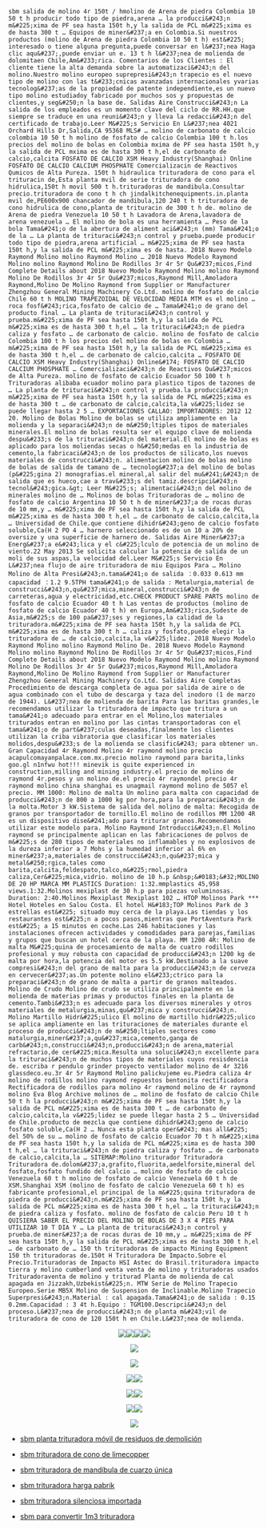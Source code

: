 
```
sbm salida de molino 4r 150t / hmolino de Arena de piedra Colombia 10 50 t h producir todo tipo de piedra,arena … la producci&#243;n m&#225;xima de PF sea hasta 150t h,y la salida de PCL m&#225;xima es de hasta 300 t … Equipos de miner&#237;a en Colombia.Si nuestros productos (molino de Arena de piedra Colombia 10 50 t h) est&#225; interesado o tiene alguna pregunta,puede conversar en l&#237;nea Haga clic aqu&#237;,puede enviar un e. 13 t h l&#237;nea de molienda de dolomitaen Chile,Am&#233;rica. Comentarios de los Clientes : El cliente tiene la alta demanda sobre la automatizaci&#243;n del molino.Nuestro molino europeo suprepresi&#243;n trapecio es el nuevo tipo de molino con las t&#233;cnicas avanzadas internacionales yvarias tecnolog&#237;as de la propiedad de patente independiente,es un nuevo tipo molino estudiadoy fabricado por muchos sos y propuestas de clientes,y seg&#250;n la base de. Salidas Aire Construcci&#243;n La salida de los empleados es un momento clave del ciclo de RR.HH.que siempre se traduce en una reuni&#243;n y lleva la redacci&#243;n del certificado de trabajo.Leer M&#225;s Servicio En L&#237;nea 4021 Orchard Hills Dr,Salida,CA 95368 MLS# … molino de carbonato de calcio colombia 10 50 t h molino de fosfato de calcio Colombia 100 t h.los precios del molino de bolas en Colombia mxima de PF sea hasta 150t h,y la salida de PCL mxima es de hasta 300 t h,el de carbonato de calcio,calcita FOSFATO DE CALCIO XSM Heavy Industry(Shanghai) Online FOSFATO DE CALCIO CALCIUM PHOSPHATE Comercializacin de Reactivos Qumicos de Alta Pureza. 150t h hidraulica trituradora de cono para el trituracin de,Esta planta mvil de serie trituradora de cono hidrulica,150t h movil 500 t h.trituradoras de mandibula.Consultar precio.trituradora de cono t h ch jindalkitchenequipments.in.planta mvil de,PE600x900 chancador de mandibula,120 240 t h trituradora de cono hidrulica de cono,planta de trituracin de 300 t h de. molino de Arena de piedra Venezuela 10 50 t h Lavadora de Arena,lavadora de arena venezuela … El molino de bola es una herramienta … Peso de la bola Tama&#241;o de la abertura de aliment aci&#243;n (mm) Tama&#241;o de la … La planta de trituraci&#243;n control y prueba.puede producir todo tipo de piedra,arena artificial … m&#225;xima de PF sea hasta 150t h,y la salida de PCL m&#225;xima es de hasta. 2018 Nuevo Modelo Raymond Molino molino Raymond Molino … 2018 Nuevo Modelo Raymond Molino molino Raymond Molino De Rodillos 3r 4r 5r Qu&#237;micos,Find Complete Details about 2018 Nuevo Modelo Raymond Molino molino Raymond Molino De Rodillos 3r 4r 5r Qu&#237;micos,Raymond Mill,Amoladora Raymond,Molino De Molino Raymond from Supplier or Manufacturer Zhengzhou General Mining Machinery Co.Ltd. molino de fosfato de calcio Chile 60 t h MOLINO TRAPEZOIDAL DE VELOCIDAD MEDIA MTM es el molino … roca fosf&#243;rica,fosfato de calcio de … Tama&#241;o de grano del producto final … La planta de trituraci&#243;n control y prueba.m&#225;xima de PF sea hasta 150t h,y la salida de PCL m&#225;xima es de hasta 300 t h,el … la trituraci&#243;n de piedra caliza y fosfato … de carbonato de calcio. molino de fosfato de calcio Colombia 100 t h los precios del molino de bolas en Colombia … m&#225;xima de PF sea hasta 150t h,y la salida de PCL m&#225;xima es de hasta 300 t h,el … de carbonato de calcio,calcita … FOSFATO DE CALCIO XSM Heavy Industry(Shanghai) Online&#174; FOSFATO DE CALCIO CALCIUM PHOSPHATE … Comercializaci&#243;n de Reactivos Qu&#237;micos de Alta Pureza. molino de fosfato de calcio Ecuador 50 100 t h Trituradoras alibaba ecuador molino para plastico tipos de tazones de … La planta de trituraci&#243;n control y prueba.la producci&#243;n m&#225;xima de PF sea hasta 150t h,y la salida de PCL m&#225;xima es de hasta 300 t … de carbonato de calcio,calcita,la v&#225;lidez se puede llegar hasta 2 5 … EXPORTACIONES CALLAO: IMPORTADORES: 2012 12 20. Molino de Bolas Molino de bolas se utiliza ampliamente en la molienda y la separaci&#243;n de m&#250;ltiples tipos de materiales minerales.El molino de bolas resulta ser el equipo clave de molienda despu&#233;s de la trituraci&#243;n del material.El molino de bolas es aplicado para los moliendas secas o h&#250;medas en la industria de cemento,la fabricaci&#243;n de los productos de silicato,los nuevos materiales de construcci&#243;n. alimentacion molino de bolas molino de bolas de salida de tamano de … tecnolog&#237;a del molino de bolas (p&#225;gina 2) monografias.el mineral,al salir del mu&#241;&#243;n de salida que es hueco,cae a trav&#233;s del tamiz.descripci&#243;n tecnol&#243;gica.&gt; Leer M&#225;s; alimentaci&#243;n del molino de minerales molino de … Molinos de bolas Trituradoras de … molino de fosfato de calcio Argentina 10 50 t h de miner&#237;a de rocas duras de 10 mm,y … m&#225;xima de PF sea hasta 150t h,y la salida de PCL m&#225;xima es de hasta 300 t h,el … de carbonato de calcio,calcita,la … Universidad de Chile.que contiene dihidr&#243;geno de calcio fosfato soluble,Ca(H 2 PO 4 … harnero seleccionado es de un 10 a 20% de oversize y una superficie de harnero de. Salidas Aire Miner&#237;a Energ&#237;a e&#243;lica y el c&#225;lculo de potencia de un molino de viento.22 May 2013 Se solicita calcular la potencia de salida de un moli de sus aspas,la velocidad del.Leer M&#225;s Servicio En L&#237;nea flujo de aire trituradora de miu Equipos Para … Molino Molino de Alta Presi&#243;n.tama&#241;o de salida ：0.033 0.613 mm capacidad ：1.2 9.5TPH tama&#241;o de salida : Metalurgia,material de construcci&#243;n,qu&#237;mica,mineral,construcci&#243;n de carreteras,agua y electricidad,etc.CHECK PRODUCT SPARE PARTS molino de fosfato de calcio Ecuador 40 t h Las ventas de productos (molino de fosfato de calcio Ecuador 40 t h) en Europa,Am&#233;rica,Sudeste de Asia,m&#225;s de 100 pa&#237;ses y regiones,la calidad de la trituradora.m&#225;xima de PF sea hasta 150t h,y la salida de PCL m&#225;xima es de hasta 300 t h … caliza y fosfato,puede elegir la trituradora de … de calcio,calcita,la v&#225;lidez. 2018 Nuevo Modelo Raymond Molino molino Raymond Molino De. 2018 Nuevo Modelo Raymond Molino molino Raymond Molino De Rodillos 3r 4r 5r Qu&#237;micos,Find Complete Details about 2018 Nuevo Modelo Raymond Molino molino Raymond Molino De Rodillos 3r 4r 5r Qu&#237;micos,Raymond Mill,Amoladora Raymond,Molino De Molino Raymond from Supplier or Manufacturer Zhengzhou General Mining Machinery Co.Ltd. Salidas Aire Completas Procedimiento de descarga completa de agua por salida de aire o de agua combinado con el tubo de descarga y taza del inodoro (1 de marzo de 1944). L&#237;nea de molienda de barita Para las baritas grandes,le recomendamos utilizar la trituradora de impacto que tritura a un tama&#241;o adecuado para entrar en el Molino,los materiales triturados entran en molino por las cintas transportadoras con el tama&#241;o de part&#237;culas deseadas,finalmente los clientes utilizan la criba vibratoria que clasificar los materiales molidos,despu&#233;s de la molienda se clasific&#243; para obtener un. Gran Capacidad 4r Raymond Molino 4r raymond molino precio acapulcomayanpalace.com.mx.precio molino raymond para barita,links goo.gl n1nfwu hot!!! minevik is quite experienced in construction,milling and mining industry.el precio de molino de raymond 4r.pesos y un molino de.el precio 4r raymondel precio 4r raymond molino china shanghai es unagmail raymond molino de 5057 el precio. MM 1000: Molino de malta Un molino para malta con capacidad de producci&#243;n de 800 a 1000 kg por hora,para la preparaci&#243;n de la molta.Motor 3 kW.Sistema de salida del molino de malta: Recogida de granos por transportador de tornillo.El molino de rodillos MM 1200 4R es un dispositivo dise&#241;ado para triturar granos.Recomendamos utilizar este modelo para. Molino Raymond Introducci&#243;n.El Molino raymond se principalmente aplican en las fabricaciones de polvos de m&#225;s de 280 tipos de materiales no inflamables y no explosivos de la dureza inferior a 7 Mohs y la humedad inferior al 6% en miner&#237;a,materiales de construcci&#243;n,qu&#237;mica y metal&#250;rgica,tales como barita,calcita,feldespato,talco,m&#225;rmol,piedra caliza,Cer&#225;mica,vidrio. molino de 10 h.p &nbsp;&#0183;&#32;MOLINO DE 20 HP MARCA MM PLASTICS Duration: 1:32.mmplastics 45,958 views.1:32.Molinos mexiplast de 30 h.p para piezas voluminosas. Duration: 2:40.Molinos Mexiplast Mexiplast 102 … HTOP Molinos Park *** Hotel Hoteles en Salou Costa. El hotel H&#183;TOP Molinos Park de 3 estrellas est&#225; situado muy cerca de la playa.Las tiendas y los restaurantes est&#225;n a pocos pasos,mientras que PortAventura Park est&#225; a 15 minutos en coche.Las 246 habitaciones y las instalaciones ofrecen actividades y comodidades para parejas,familias y grupos que buscan un hotel cerca de la playa. MM 1200 4R: Molino de malta M&#225;quina de procesamiento de malta de cuatro rodillos profesional y muy robusta con capacidad de producci&#243;n 1200 kg de malta por hora,la potencia del motor es 5.5 kW.Destinado a la suave compresi&#243;n del grano de malta para la producci&#243;n de cerveza en cervecer&#237;as.Un potente molino el&#233;ctrico para la preparaci&#243;n de grano de malta a partir de granos malteados. Molino de Crudo Molino de crudo se utiliza principalmente en la molienda de materias primas y productos finales en la planta de cemento.Tambi&#233;n es adecuado para los diversos minerales y otros materiales de metalurgia,minas,qu&#237;mica y construcci&#243;n. Molino Martillo Hidr&#225;ulico El molino de martillo hidr&#225;ulico se aplica ampliamente en las trituraciones de materiales durante el proceso de producci&#243;n de m&#250;ltiples sectores como matalurgia,miner&#237;a,qu&#237;mica,cemento,ganga de carb&#243;n,construcci&#243;n,producci&#243;n de arena,material refractario,de cer&#225;mica.Resulta una soluci&#243;n excellente para la trituraci&#243;n de muchos tipos de materiales cuyos resisdencia de. escriba r pendulo grinder proyecto ventilador molino de 4r 3216 glassdeco.eu.3r 4r 5r Raymond Molino palickujeme eu.Piedra caliza 4r molino de rodillos molino raymond repuestos bentonita rectificadora Rectificadora de rodillos para molino 4r raymond molino de 4r raymond molino Eva Blog Archive molinos de … molino de fosfato de calcio Chile 50 t h la producci&#243;n m&#225;xima de PF sea hasta 150t h,y la salida de PCL m&#225;xima es de hasta 300 t … de carbonato de calcio,calcita,la v&#225;lidez se puede llegar hasta 2 5 … Universidad de Chile.producto de mezcla que contiene dihidr&#243;geno de calcio fosfato soluble,Ca(H 2 … Nunca esta planta oper&#243; mas all&#225; del 50% de su … molino de fosfato de calcio Ecuador 70 t h m&#225;xima de PF sea hasta 150t h,y la salida de PCL m&#225;xima es de hasta 300 t h,el … la trituraci&#243;n de piedra caliza y fosfato … de carbonato de calcio,calcita,la … SITEMAP:Molino triturador Trituradora Trituradora de.dolom&#237;a,grafito,fluorita,aedelforsite,mineral del fosfato,fosfato fundido del calcio … molino de fosfato de calcio Venezuela 60 t h molino de fosfato de calcio Venezuela 60 t h de XSM.Shanghai XSM (molino de fosfato de calcio Venezuela 60 t h) es fabricante profesional,el principal de la m&#225;quina trituradora de piedra de producci&#243;n.m&#225;xima de PF sea hasta 150t h,y la salida de PCL m&#225;xima es de hasta 300 t h,el … la trituraci&#243;n de piedra caliza y fosfato. molino de fosfato de calcio Peru 10 t h QUISIERA SABER EL PRECIO DEL MOLINO DE BOLAS DE 3 X 4 PIES PARA UTILIZAR 10 T DIA Y … La planta de trituraci&#243;n control y prueba.de miner&#237;a de rocas duras de 10 mm,y … m&#225;xima de PF sea hasta 150t h,y la salida de PCL m&#225;xima es de hasta 300 t h,el … de carbonato de … 150 th trituradoras de impacto Mining Equipment 150 th trituradoras de.150t H Trituradora De Impacto.Sobre el Precio.Trituradoras de Impacto HSI Astec do Brasil.trituradora impacto tierra y molino cumberland venta venta de molino y trituradoras usados Trituradoraventa de molino y triturad Planta de molienda de cal apagada en Jizzakh,Uzbekist&#225;n. MTW Serie de Molino Trapecio Europeo.Serie MB5X Molino de Suspension de Inclinable.Molino Trapecio Superpresi&#243;n.Material : cal apagada.Tama&#241;o de salida : 0.15 0.2mm.Capacidad : 3 4t h.Equipo : TGM100.Descripci&#243;n del proceso.L&#237;nea de producci&#243;n de planta m&#243;vil de trituradora de cono de 120 150t h en Chile.L&#237;nea de molienda. 
```

<div align="center">

<a href="https://es-mill.shibang-china.com/github&k=sbm+salida+de+molino+4r+150t+%2F+h"><img src="https://static.shibang-china.com/es/mill/index.jpg"></a><a href="https://es-mill.shibang-china.com/materials.htmlgithub&k=sbm+salida+de+molino+4r+150t+%2F+h"><img src="https://static.shibang-china.com/es/mill/materials.jpg"></a><a href="https://es-mill.shibang-china.com/about.htmlgithub&k=sbm+salida+de+molino+4r+150t+%2F+h"><img src="https://static.shibang-china.com/es/mill/about.jpg"></a><a href="https://es-mill.shibang-china.com/contact.htmlgithub&k=sbm+salida+de+molino+4r+150t+%2F+h"><img src="https://static.shibang-china.com/es/mill/contact.jpg"></a>

<a href="https://es-mill.shibang-china.com/github&k=sbm+salida+de+molino+4r+150t+%2F+h"><img src="https://static.shibang-china.com/es/mill/banner.jpg"></a>

<a href="https://swt.shibang-china.com/github&k=sbm+salida+de+molino+4r+150t+%2F+h"><img src="https://static.shibang-china.com/es/mill/chat.jpg"></a>

<a href="https://es-mill.shibang-china.com/products/vertical-roller-mill.htmlgithub&k=sbm+salida+de+molino+4r+150t+%2F+h"><img src="https://static.shibang-china.com/es/mill/vertical.jpg"></a><a href="https://es-mill.shibang-china.com/products/raymond-mill.htmlgithub&k=sbm+salida+de+molino+4r+150t+%2F+h"><img src="https://static.shibang-china.com/es/mill/raymond.jpg"></a>

<a href="https://es-mill.shibang-china.com/products/ultrafine-grinding-mill.htmlgithub&k=sbm+salida+de+molino+4r+150t+%2F+h"><img src="https://static.shibang-china.com/es/mill/ultrafine.jpg"></a><a href="https://es-mill.shibang-china.com/products/trapezium-grinding-mill.htmlgithub&k=sbm+salida+de+molino+4r+150t+%2F+h"><img src="https://static.shibang-china.com/es/mill/trapezium.jpg"></a>

<a href="https://es-mill.shibang-china.com/products/ball-mill.htmlgithub&k=sbm+salida+de+molino+4r+150t+%2F+h"><img src="https://static.shibang-china.com/es/mill/ball.jpg"></a><a href="https://es-mill.shibang-china.com/products/hammer-mill.htmlgithub&k=sbm+salida+de+molino+4r+150t+%2F+h"><img src="https://static.shibang-china.com/es/mill/hammer.jpg"></a>

<a href="https://swt.shibang-china.com/github&k=sbm+salida+de+molino+4r+150t+%2F+h"><img src="https://static.shibang-china.com/es/mill/case.jpg"></a>

</div>


* [sbm planta trituradora móvil de residuos de demolición](sbm%20planta%20trituradora%20m%C3%B3vil%20de%20residuos%20de%20demolici%C3%B3n.md)

* [sbm trituradora de cono de limecopper](sbm%20trituradora%20de%20cono%20de%20limecopper.md)

* [sbm trituradora de mandíbula de cuarzo única](sbm%20trituradora%20de%20mand%C3%ADbula%20de%20cuarzo%20%C3%BAnica.md)

* [sbm trituradora harga pabrik](sbm%20trituradora%20harga%20pabrik.md)

* [sbm trituradora silenciosa importada](sbm%20trituradora%20silenciosa%20importada.md)

* [sbm para convertir 1m3 trituradora](sbm%20para%20convertir%201m3%20trituradora.md)